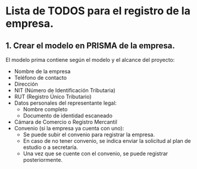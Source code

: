 
# Lista de TODOS para el registro de la empresa.


## 1. Crear el modelo en PRISMA de la empresa.

El modelo prima contiene según el modelo y el alcance del proyecto:

- Nombre de la empresa
- Teléfono de contacto
- Dirección
- NIT (Número de Identificación Tributaria)
- RUT (Registro Único Tributario)
- Datos personales del representante legal:
  - Nombre completo
  - Documento de identidad escaneado
- Cámara de Comercio o Registro Mercantil
- Convenio (si la empresa ya cuenta con uno):
  - Se puede subir el convenio para registrar la empresa.
  - En caso de no tener convenio, se indica enviar la solicitud al plan de estudio o a secretaría.
  - Una vez que se cuente con el convenio, se puede registrar posteriormente.